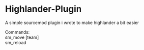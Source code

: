 # Highlander-Plugin
A simple sourcemod plugin i wrote to make highlander a bit easier

Commands:  
sm_move <name> [team]   
sm_reload
